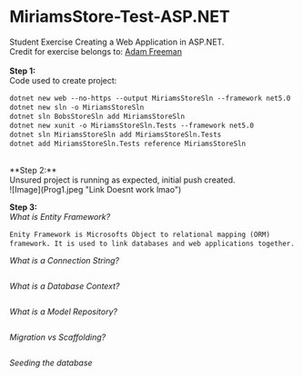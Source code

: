 # MiriamsStore-Test-ASP.NET<br>

Student Exercise Creating a Web Application in ASP.NET.<br>
Credit for exercise belongs to: [Adam Freeman](https://www.apress.com/gp/book/9781484254394)
<br>
<br>
**Step 1:**<br>
Code used to create project:<br>
```dotnet new globaljson --sdk-version 5.0.103 --output MiriamsStoreSln
dotnet new web --no-https --output MiriamsStoreSln --framework net5.0
dotnet new sln -o MiriamsStoreSln
dotnet sln BobsStoreSln add MiriamsStoreSln
dotnet new xunit -o MiriamsStoreSln.Tests --framework net5.0
dotnet sln MiriamsStoreSln add MiriamsStoreSln.Tests 
dotnet add MiriamsStoreSln.Tests reference MiriamsStoreSln 
```

<br>
**Step 2:**<br>
Unsured project is running as expected, initial push created.<br>
![Image](Prog1.jpeg "Link Doesnt work lmao")<br>

**Step 3:**<br>
*What is Entity Framework?*
```
Enity Framework is Microsofts Object to relational mapping (ORM) framework. It is used to link databases and web applications together.
```
*What is a Connection String?*
```

```
*What is a Database Context?*
```

```
*What is a Model Repository?*
```

```
*Migration vs Scaffolding?*
```

```
*Seeding the database*
